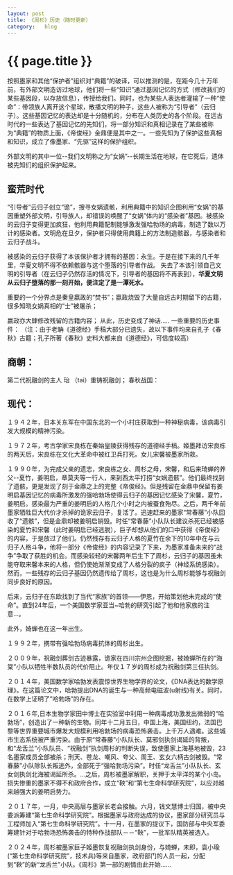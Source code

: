 ```yaml
---
layout: post
title: 《周杉》历史（随时更新）
category:	blog
---
```


{{ page.title }}
===========================

按照墨家和其他“保护者”组织对“典籍”的破译，可以推测的是，在距今几十万年前，有外部文明造访过地球，他们将一些“知识”通过基因记忆的方式（修改我们的某些基因段，以存放信息），传授给我们。同时，也为某些人表达者灌输了一种“使命”：带领族人离开这个星球，散播文明的种子，这些人被称为“引导者”（云归子）。这些基因记忆的表达却是十分随机的，分布在人类历史的各个阶段。在远古时代的一些表达了基因记忆的先知们，将一部分知识和真相记录在了某些被称为“典籍”的物质上面，《帝俊经》金鼎便是其中之一。一些先知为了保护这些真相和知识，成立了像墨家、“先驱”这样的保护组织。
 
外部文明的其中一位--我们文明称之为“女娲”--长期生活在地球，在它死后，遗体被先知们的组织保护起来。


蛮荒时代
-------------

“引导者”云归子创立“诡”，搜寻女娲遗骸，利用典籍中的知识企图利用“女娲”的基因重塑外部文明，引导族人，却错误的唤醒了“女娲”体内的“感染者”基因。被感染的云归子变得更加疯狂，他利用典籍配制能够激发强哈勃场的病毒，制造了数以万计的感染者。文明危在旦夕，保护者只得使用典籍上的方法制造骸器，与感染者和云归子战斗。
 
被感染的云归子获得了本该保护者才拥有的基因：永生。于是在接下来的几千年里，华夏文明不得不依赖骸器与这个堕落的引导者作战。
失去了本该引领自己文明的引导者（在云归子仍然存活的情况下，引导者的基因将不再表到），<b>华夏文明从云归子堕落的那一刻开始，便注定了是一潭死水。</b>
 
 
重要的一个分界点是秦皇嬴政的“焚书”；嬴政烧毁了大量自远古时期留下的古籍，很多知晓女娲真相的“士”被屠杀；

嬴政亦大肆修改残留的古籍内容；
从此，历史变成了神话.....
一些重要的历史事件：
（注：由于老聃《道德经》手稿大部分已遗失，故以下事件均来自孔子《春秋》古籍；孔子所著《春秋》史料大都来自《道德经》，可信度较高）

 
商朝：
---------
第二代祝融剑的主人 珆 （tai）重铸祝融剑；
春秋战国：
 
 
现代：
-------
１９４２年，日本关东军在中国东北的一个小村庄获取到一种神秘病毒，该病毒引发大规模的精神污染。
 
１９７２年，考古学家宋良栋在秦始皇陵获得残存的道德经手稿。姬墨拜访宋良栋的两天后，宋良栋在文化大革命中被红卫兵打死。女儿宋馨被墨家所救。
 
１９９０年，为完成父亲的遗志，宋良栋之女、周杉之母，宋馨，和后来琦蝉的养父--夏竹，姜明启，章莫夫等一行人，来到西太平打捞“女娲遗骸”。他们最终找到了遗骸，更是发现了刻于金鼎之上的完整《帝俊经》。但是残留在金鼎中保留有姜明启基因记忆的病毒所激发的强哈勃场使得云归子的基因记忆感染了宋馨，夏竹，姜明启。感染最为严重的姜明启的人格几个小时之内被蚕食殆尽。之后，两千年前墨家牺牲巨大代价才杀掉的诡家云归子，复活了。迅速赶来的墨家“常春藤”小队回收了“遗骸”，但是金鼎却被姜明启销毁。时任“常春藤”小队队长建议杀死已经被感染的夏竹和宋馨（此时姜明启已经逃脱），巨子却想从他们的口中获得《帝俊经》的内容，于是放过了他们。仍然残存有云归子人格的夏竹在余下的10年中在与云归子人格斗争，他将一部分《帝俊经》的内容记录了下来，为墨家准备未来的“战争”争取了获胜的机会。而感染较轻的宋馨两年后生下了周杉，云归子的基因虽未能夺取宋馨本来的人格，但仍使她渐渐变成了人格分裂的疯子（神经系统感染）。然而，一些残存的云归子基因仍然遗传给了周杉，这也是为什么周杉能够与祝融剑同步良好的原因。 　　 　　 　　

后来，云归子在东欧找到了当代“家族”的首领——伊恩，开始策划他未完成的“使命”。直到24年后，一个美国数学家亚当~哈勃的研究引起了他和他家族的注意...。
 
 此外，婍蝉也在这一年出生。

１９９２年，携带有强哈勃场病毒抗体的周杉出生。
 
２００９年，祝融剑葬剑古迹暴露，诡家在四川宗州企图挖掘，被婍蝉所在的“海棠”小队以牺牲半数队员的代价阻止。年仅１７岁的周杉成为祝融剑第三任执剑。
 
２０１４年，美国数学家哈勃发表震惊世界生物学界的论文，《DNA表达的数学原理》。在这篇论文中，哈勃提出DNA的诞生与一种高频电磁波(u射线)有关。同时，在数学上证明了”哈勃场”的存在。
 
２０１６年,日本生物学家田中博士在实验室中利用一种病毒成功激发出微弱的“哈勃场”，创造出了一种新的生物。同年十二月五日，中国上海，美国纽约，法国巴黎等世界重要城市爆发大规模利用哈勃场的病毒恐怖袭击。上千万人遇难。这些城市生态系统被严重污染。由于原“常春藤”小队队长、莫邪剑执剑谒延的背叛，和“龙舌兰”小队队员、“祝融剑”执剑周杉的判断失误，致使墨家上海基地被毁，23名墨家成员全部被杀；刑天、苍龙、嘲风、夸父、周王、玄女六柄古剑被毁。“常春藤”小队除队长叛逃外，全部死于“强哈勃场污染”。时任“龙舌兰”小队队长、玄女剑执剑北海被谒延所杀。...之后，周杉被墨家解职，关押于太平洋的某个小岛。损失惨重的墨家不得不和政府合作，成立“鞅”和“第七生命科学研究院”，以应对越来越强大的姜明启势力。
 
２０１７年，一月，中央高层与墨家长老会接触。六月，钱文慧博士归国，被中央委派筹建“第七生命科学研究院”。根据墨家与政府达成的协议，墨家部分研究员与工程师加入“第七生命科学研究院”。十一月，在墨家的提议下，国防部与中央军委筹建针对于哈勃场恐怖袭击的特种作战部队－－“鞅”，一批军队精英被选入。
 
２０２４年，周杉被墨家巨子姬墨恢复祝融剑执剑身份，与婍蝉，未即，袁小瑜(“第七生命科学研究院”，技术兵)等来自墨家，政府部门的人员一起，分配到“鞅”的新“龙舌兰”小队。《周杉》第一部的剧情由此开始......
